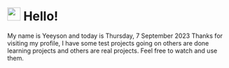  <h1>
    <img src="https://emojis.slackmojis.com/emojis/images/1643510097/45343/hi.gif?1643510097" width="30"/> 
    Hello!
 </h1>
 <p>
    My name is Yeeyson and today is Thursday, 7 September 2023
    Thanks for visiting my profile, I have some test projects going on others are done learning projects and others are real projects.
    Feel free to watch and use them.
 </p>